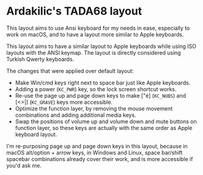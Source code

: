# Ardakilic's TADA68 layout

This layout aims to use Ansi keyboard for my needs in ease, especially to work on macOS, and to have a layout more similar to Apple keyboards.

This layout aims to have a similar layout to Apple keyboards while using ISO layouts with the ANSI keymap. The layout is directly considered using Turkish Qwerty keyboards.

The changes that were applied over default layout:

* Make Win/cmd keys right next to space bar just like Apple keyboards.
* Adding a power (`KC_PWR`) key, so the lock screen shortcut works.
* Re-use the page up and page down keys to make ["é] (`KC_NUBS`) and [<>|] (`KC_GRAVE`) keys more accessible.
* Optimize the function layer, by removing the mouse movement combinations and adding additional media keys.
* Swap the positions of volume up and volume down and mute buttons on function layer, so these keys are actually with the same order as Apple keyboard layout.

I'm re-purposing page up and page down keys in this layout, because in macOS alt/option + arrow keys, in Windows and Linux, space bar/shift spacebar combinations already cover their work, and is more accessible if you'd ask me.
